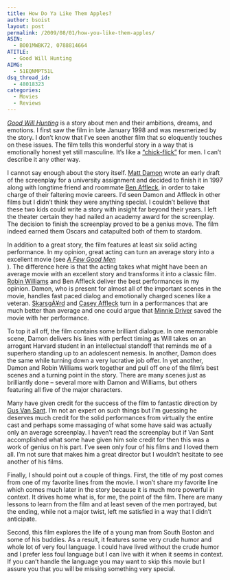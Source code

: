 ```yaml
---
title: How Do Ya Like Them Apples?
author: bsoist
layout: post
permalink: /2009/08/01/how-you-like-them-apples/
ASIN:
  - B001MWBK72, 0788814664
ATITLE:
  - Good Will Hunting
AIMG:
  - 51EQNMPT51L
dsq_thread_id:
  - 48018323
categories:
  - Movies
  - Reviews
---
```

<a href="http://www.imdb.com/title/tt0119217/" rel="nofollow"><em>Good Will Hunting</em></a> is a story about men and their ambitions, dreams, and emotions. I first saw the film in late January 1998 and was mesmerized by the story. I don&#8217;t know that I&#8217;ve seen another film that so eloquently touches on these issues. The film tells this wonderful story in a way that is emotionally honest yet still masculine. It&#8217;s like a <a href="http://en.wikipedia.org/wiki/Chick_flick" rel="nofollow">&#8220;chick-flick&#8221;</a> for men. I can&#8217;t describe it any other way. 

I cannot say enough about the story itself. <a href="http://www.imdb.com/name/nm0000354/" rel="nofollow">Matt Damon</a> wrote an early draft of the screenplay for a university assignment and decided to finish it in 1997 along with longtime friend and roommate <a href="http://www.imdb.com/name/nm0000255/" rel="nofollow">Ben Affleck</a>, in order to take charge of their faltering movie careers. I&#8217;d seen Damon and Affleck in other films but I didn&#8217;t think they were anything special. I couldn&#8217;t believe that these two kids could write a story with insight far beyond their years. I left the theater certain they had nailed an academy award for the screenplay. The decision to finish the screenplay proved to be a genius move. The film indeed earned them Oscars and catapulted both of them to stardom.

In addition to a great story, the film features at least six solid acting performance. In my opinion, great acting can turn an average story into a excellent movie (see <a href="http://www.imdb.com/title/tt0104257/" rel="nofollow"><em>A Few Good Men</em><br /> </a>). The difference here is that the acting takes what might have been an average movie with an excellent story and transforms it into a classic film. <a href="http://www.imdb.com/name/nm0000245/" rel="nofollow">Robin Williams</a> and Ben Affleck deliver the best performances in my opinion. Damon, who is present for almost all of the important scenes in the movie, handles fast paced dialog and emotionally charged scenes like a veteran. <a href="http://www.imdb.com/name/nm0001745/" rel="nofollow">SkarsgÃ¥rd</a> and <a href="http://www.imdb.com/name/nm0000729/" rel="nofollow">Casey Affleck</a> turn in a performances that are much better than average and one could argue that <a href="http://www.imdb.com/name/nm0000378/" rel="nofollow">Minnie Driver</a> saved the movie with her performance.

To top it all off, the film contains some brilliant dialogue. In one memorable scene, Damon delivers his lines with perfect timing as Will takes on an arrogant Harvard student in an intellectual standoff that reminds me of a superhero standing up to an adolescent nemesis. In another, Damon does the same while turning down a very lucrative job offer. In yet another, Damon and Robin Williams work together and pull off one of the film&#8217;s best scenes and a turning point in the story. There are many scenes just as brilliantly done &#8211; several more with Damon and Williams, but others featuring all five of the major characters.

Many have given credit for the success of the film to fantastic direction by <a href="http://www.imdb.com/name/nm0001814/bio" rel="nofollow">Gus Van Sant</a>. I&#8217;m not an expert on such things but I&#8217;m guessing he deserves much credit for the solid performances from virtually the entire cast and perhaps some massaging of what some have said was actually only an average screenplay. I haven&#8217;t read the screenplay but if Van Sant accomplished what some have given him sole credit for then this was a work of genius on his part. I&#8217;ve seen only four of his films and I loved them all. I&#8217;m not sure that makes him a great director but I wouldn&#8217;t hesitate to see another of his films.

Finally, I should point out a couple of things. First, the title of my post comes from one of my favorite lines from the movie. I won&#8217;t share my favorite line which comes much later in the story because it is much more powerful in context. It drives home what is, for me, the point of the film. There are many lessons to learn from the film and at least seven of the men portrayed, but the ending, while not a major twist, left me satisfied in a way that I didn&#8217;t anticipate. 

Second, this film explores the life of a young man from South Boston and some of his buddies. As a result, it features some very crude humor and whole lot of very foul language. I could have lived without the crude humor and I prefer less foul language but I can live with it when it seems in context. If you can&#8217;t handle the language you may want to skip this movie but I assure you that you will be missing something very special.